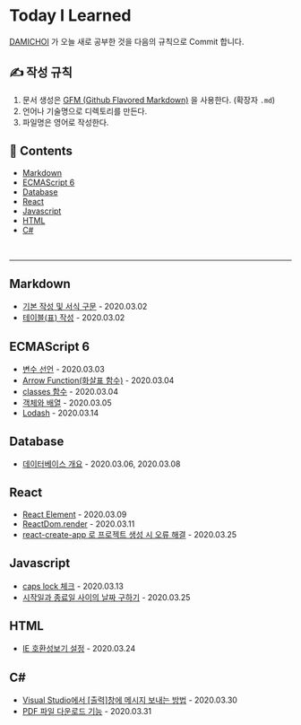 # Today I Learned
[DAMICHOI](https://github.com/DAMICHOI) 가 오늘 새로 공부한 것을 다음의 규칙으로 Commit 합니다.

## &#9997; 작성 규칙
1. 문서 생성은 [GFM (Github Flavored Markdown)](https://help.github.com/articles/github-flavored-markdown/) 을 사용한다. (확장자 `.md`)
2. 언어나 기술명으로 디렉토리를 만든다.
3. 파일명은 영어로 작성한다.

## &#128194; Contents
- [Markdown](#Markdown)
- [ECMAScript 6](#ECMAScript-6)
- [Database](#Database)
- [React](#React)
- [Javascript](#Javascript)
- [HTML](#HTML)
- [C#](#C#)

<br/>

---

## Markdown
- [기본 작성 및 서식 구문](/DM/Markdown/basic-writing-and-formatting-syntax.md) - 2020.03.02
- [테이블\(표\) 작성](/DM/Markdown/organizing-information-with-tables.md) - 2020.03.02

## ECMAScript 6
- [변수 선언](/DM/ECMAScript6/variable-declaration.md) - 2020.03.03
- [Arrow Function(화살표 함수)](/DM/ECMAScript6/arrow-function.md) - 2020.03.04
- [classes 함수](/DM/ECCMAScripts/classes.md) - 2020.03.04
- [객체와 배열](/DM/ECMAScript6/object-and-array.md) - 2020.03.05
- [Lodash](/DM/ECMAScript6/lodash.md) - 2020.03.14

## Database
- [데이터베이스 개요](/DM/Database/database-overview.md) - 2020.03.06, 2020.03.08

## React
- [React Element](/DM/React/react-create-element.md) - 2020.03.09
- [ReactDom.render](/DM/React/reactdom-render.md) - 2020.03.11
- [react-create-app 로 프로젝트 생성 시 오류 해결](/DM/React/react-create-app-troubleshooting.md) - 2020.03.25

## Javascript
- [caps lock 체크](/DM/Javascript/caps-lock-check.md) - 2020.03.13
- [시작일과 종료일 사이의 날짜 구하기](/DM/Javascript/get-date-between-startdate-and-enddate.md) - 2020.03.25

## HTML
- [IE 호환성보기 설정](/DM/HTML/compatibility-view-settings.md) - 2020.03.24

## C#
- [Visual Studio에서 \[출력\]창에 메시지 보내는 방법](/DM/C%23/sending-message-to-the-output-window-in-vs.md) - 2020.03.30
- [PDF 파일 다운로드 기능](/DM/C%23/pdf-file-download.md) - 2020.03.31